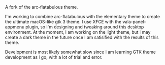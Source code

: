 A fork of the arc-flatabulous theme. 

I'm working to combine arc-flatabulous with the elementary theme to create the ultimate macOS-like gtk 3 theme.
I use XFCE with the vala-panel-appmenu plugin, so I'm designing and tweaking around this desktop environment. At the moment, I am working on the light theme, but I may create a dark theme in the future once I am satisified with the results of this theme.

Development is most likely somewhat slow since I am learning GTK theme development as I go, with a lot of trial and error.